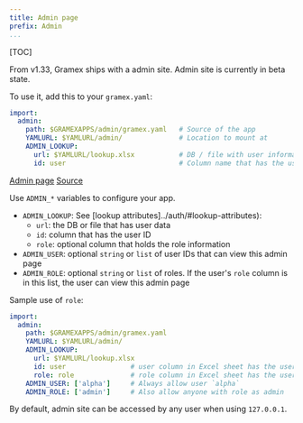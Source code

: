 ```yaml
---
title: Admin page
prefix: Admin
...
```


[TOC]

From v1.33, Gramex ships with a admin site. Admin site is currently in beta state.

To use it, add this to your `gramex.yaml`:

```yaml
import:
  admin:
    path: $GRAMEXAPPS/admin/gramex.yaml   # Source of the app
    YAMLURL: $YAMLURL/admin/              # Location to mount at
    ADMIN_LOOKUP:
      url: $YAMLURL/lookup.xlsx           # DB / file with user information
      id: user                            # Column name that has the user ID
```

<div class="example">
  <a class="example-demo" href="admin/">Admin page</a>
  <a class="example-src" href="http://code.gramener.com/cto/gramex/tree/master/gramex/apps/guide/admin/gramex.yaml">Source</a>
</div>

Use `ADMIN_*` variables to configure your app.

- `ADMIN_LOOKUP`: See [lookup attributes]../auth/#lookup-attributes):
  - `url`: the DB or file that has user data
  - `id`: column that has the user ID
  - `role`: optional column that holds the role information
- `ADMIN_USER`: optional `string` or `list` of user IDs that can view this admin page
- `ADMIN_ROLE`: optional `string` or `list` of roles. If the user's `role` column is in this list, the user can view this admin page

Sample use of `role`:

```yaml
import:
  admin:
    path: $GRAMEXAPPS/admin/gramex.yaml
    YAMLURL: $YAMLURL/admin/
    ADMIN_LOOKUP:
      url: $YAMLURL/lookup.xlsx
      id: user                # user column in Excel sheet has the user name
      role: role              # role column in Excel sheet has the user role
    ADMIN_USER: ['alpha']     # Always allow user `alpha`
    ADMIN_ROLE: ['admin']     # Also allow anyone with role as admin
```

By default, admin site can be accessed by any user when using `127.0.0.1`.
